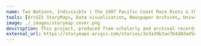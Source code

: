 ```yaml
---
name: Two Nations, Indivisible | The 1907 Pacific Coast Race Riots & the Transnationality of U.S.-Canada Border Politics
tools: [ArcGIS StoryMaps, Data visualization, Newspaper Archives, University Collections ]
image: ./_images/storymap_cover.png
description: This project, produced from scholarly and archival records, takes a spatial approach in its analysis of a moment in the history of U.S. immigration and border politics. The interactive report was produced with ArcGIS StoryMaps.
external_url: https://storymaps.arcgis.com/stories/3e3a39b3ae7b4d8da45ee5c4881b549e
---
```


